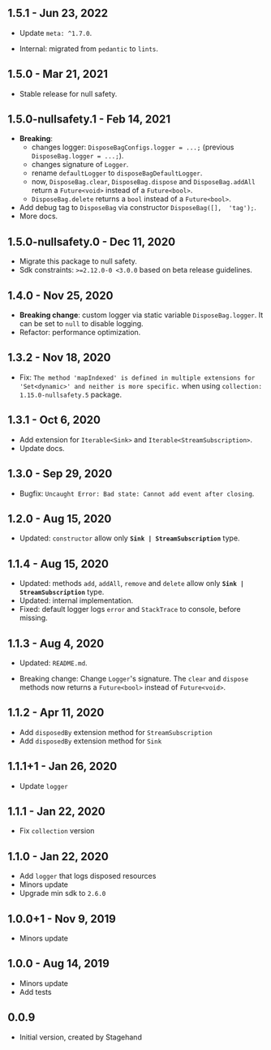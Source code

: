 ## 1.5.1 - Jun 23, 2022

- Update `meta: ^1.7.0`.

- Internal: migrated from `pedantic` to `lints`.

## 1.5.0 - Mar 21, 2021

- Stable release for null safety.

## 1.5.0-nullsafety.1 - Feb 14, 2021

- **Breaking**:
    - changes logger: `DisposeBagConfigs.logger = ...;` (previous `DisposeBag.logger = ...;`).
    - changes signature of `Logger`.
    - rename `defaultLogger` to `disposeBagDefaultLogger`.
    - now, `DisposeBag.clear`, `DisposeBag.dispose` and `DisposeBag.addAll` return a `Future<void>` instead of
      a `Future<bool>`.
    - `DisposeBag.delete` returns a `bool` instead of a `Future<bool>`.
- Add debug tag to `DisposeBag` via constructor `DisposeBag([],  'tag');`.
- More docs.

## 1.5.0-nullsafety.0 - Dec 11, 2020

- Migrate this package to null safety.
- Sdk constraints: `>=2.12.0-0 <3.0.0` based on beta release guidelines.

## 1.4.0 - Nov 25, 2020

- **Breaking change**: custom logger via static variable `DisposeBag.logger`. It can be set to `null` to disable
  logging.
- Refactor: performance optimization.

## 1.3.2 - Nov 18, 2020

- Fix: `The method 'mapIndexed' is defined in multiple extensions for 'Set<dynamic>' and neither is more specific.` when
  using `collection: 1.15.0-nullsafety.5` package.

## 1.3.1 - Oct 6, 2020

- Add extension for `Iterable<Sink>` and `Iterable<StreamSubscription>`.
- Update docs.

## 1.3.0 - Sep 29, 2020

- Bugfix: `Uncaught Error: Bad state: Cannot add event after closing`.

## 1.2.0 - Aug 15, 2020

- Updated: `constructor` allow only **`Sink | StreamSubscription`** type.

## 1.1.4 - Aug 15, 2020

- Updated: methods `add`, `addAll`, `remove` and `delete` allow only **`Sink | StreamSubscription`** type.
- Updated: internal implementation.
- Fixed: default logger logs `error` and `StackTrace` to console, before missing.

## 1.1.3 - Aug 4, 2020

- Updated: `README.md`.

- Breaking change: Change `Logger`'s signature.
  The `clear` and `dispose` methods now returns a `Future<bool>` instead of `Future<void>`.

## 1.1.2 - Apr 11, 2020

- Add `disposedBy` extension method for `StreamSubscription`
- Add `disposedBy` extension method for `Sink`

## 1.1.1+1 - Jan 26, 2020

- Update `logger`

## 1.1.1 - Jan 22, 2020

- Fix `collection` version

## 1.1.0 - Jan 22, 2020

- Add `logger` that logs disposed resources
- Minors update
- Upgrade min sdk to `2.6.0`

## 1.0.0+1 - Nov 9, 2019

- Minors update

## 1.0.0 - Aug 14, 2019

- Minors update
- Add tests

## 0.0.9

- Initial version, created by Stagehand
